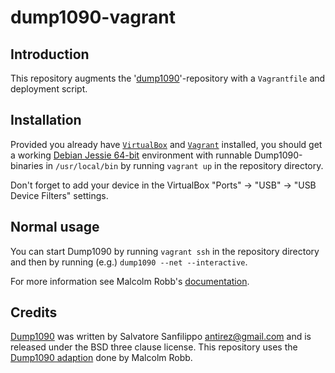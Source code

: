 dump1090-vagrant
================

Introduction
------------

This repository augments the '[dump1090](https://github.com/MalcolmRobb/dump1090)'-repository with a `Vagrantfile` and deployment script.

Installation
------------

Provided you already have [`VirtualBox`](https://www.virtualbox.org/wiki/Downloads) and [`Vagrant`](https://www.vagrantup.com/downloads.html) installed, you should get a working [Debian Jessie 64-bit](https://atlas.hashicorp.com/debian/boxes/jessie64) environment with runnable Dump1090-binaries in `/usr/local/bin` by running `vagrant up` in the repository directory.

Don't forget to add your device in the VirtualBox "Ports" -> "USB" -> "USB Device Filters" settings.

Normal usage
------------

You can start Dump1090 by running `vagrant ssh` in the repository directory and then by running (e.g.) `dump1090 --net --interactive`.

For more information see Malcolm Robb's [documentation](https://github.com/MalcolmRobb/dump1090).

Credits
-------

[Dump1090](https://www.github.com/antirez/dump1090) was written by Salvatore Sanfilippo antirez@gmail.com and is released under the BSD three clause license. This repository uses the [Dump1090 adaption](https://github.com/MalcolmRobb/dump1090) done by Malcolm Robb.
